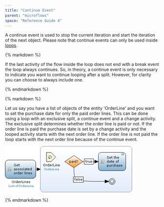 ```yaml
---
title: "Continue Event"
parent: "microflows"
space: "Reference Guide 4"
---
```

A continue event is used to stop the current iteration and start the iteration of the next object. Please note that continue events can only be used inside [loops](loop).

<div class="alert alert-warning">{% markdown %}

If the last activity of the flow inside the loop does not end with a break event the loop always continues. So, in theory, a continue event is only necessary to indicate you want to continue looping after a split. However, for clarity you can choose to always include one.

{% endmarkdown %}</div><div class="alert alert-info">{% markdown %}

Let us say you have a list of objects of the entity 'OrderLine' and you want to set the purchase date for only the paid order lines. This can be done using a loop with an exclusive split, a continue event and a change activity. The exclusive split determines whether the order line is paid or not. If the order line is paid the purchase date is set by a change activity and the looped activity starts with the next order line. If the order line is not paid the loop starts with the next order line because of the continue event.

![](attachments/819203/917941.png)

{% endmarkdown %}</div>
